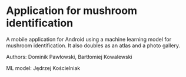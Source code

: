 # Application for mushroom identification

A mobile application for Android using a machine learning model for mushroom identification. It also doubles as an atlas and a photo gallery.

Authors: Dominik Pawłowski, Bartłomiej Kowalewski

ML model: Jędrzej Kościelniak
